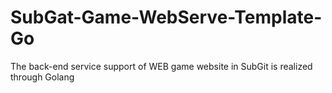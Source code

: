 # SubGat-Game-WebServe-Template-Go
The back-end service support of WEB game website in SubGit is realized through Golang
